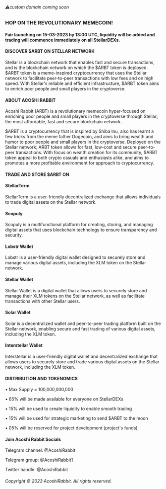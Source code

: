 ###### ⚠️custom domain coming soon
### HOP ON THE REVOLUTIONARY MEMECOIN!
#### Fair launching on 15-03-2023 by 13:00 UTC, liquidity will be added and trading will commence immediately on all StellarDEXs.
#### DISCOVER $ARBT ON STELLAR NETWORK
Stellar is a blockchain network that enables fast and secure transactions, and is the blockchain network on which the $ARBT token is deployed. $ARBT token is a meme-inspired cryptocurrency that uses the Stellar network to facilitate peer-to-peer transactions with low fees and on high speed. With Stellar's reliable and efficient infrastructure, $ARBT token aims to enrich poor people and small players in the cryptoverse.
#### ABOUT ACOSHI RABBIT
Acoshi Rabbit (ARBT) is a revolutionary memecoin hyper-focused on enriching poor people and small players in the cryptoverse through Stellar; the most affordable, fast and secure blockchain network.

$ARBT is a cryptocurrency that is inspired by Shiba Inu, also has learnt a few tricks from the meme father Dogecoin, and aims to bring wealth and humor to poor people and small players in the cryptoverse. Deployed on the Stellar network; ARBT token allows for fast, low-cost and secure peer-to-peer transactions. With focus on wealth creation for its community, $ARBT token appeal to both crypto casuals and enthusiasts alike, and aims to promotes a more profitable environment for approach to cryptocurrency.
#### TRADE AND STORE $ARBT ON
#### StellarTerm
StellarTerm is a user-friendly decentralized exchange that allows individuals to trade digital assets on the Stellar network.
#### Scopuly
Scopuly is a multifunctional platform for creating, storing, and managing digital assets that uses blockchain technology to ensure transparency and security.
#### Lobstr Wallet
Lobstr is a user-friendly digital wallet designed to securely store and manage various digital assets, including the XLM token on the Stellar network.
#### Stellar Wallet
Stellar Wallet is a digital wallet that allows users to securely store and manage their XLM tokens on the Stellar network, as well as facilitate transactions with other Stellar users.
#### Solar Wallet
Solar is a decentralized wallet and peer-to-peer trading platform built on the Stellar network, enabling secure and fast trading of various digital assets, including the XLM token.
#### Interstellar Wallet
Interstellar is a user-friendly digital wallet and decentralized exchange that allows users to securely store and trade various digital assets on the Stellar network, including the XLM token.
#### DISTRIBUTION AND TOKENOMICS
• Max Supply = 100,000,000,000

• 65% will be made available for everyone on StellarDEXs

• 15% will be used to create liquidity to enable smooth trading

• 15% will be used for strategic marketing to send $ARBT to the moon

• 05% will be reserved for project development (project's funds)
#### Join Acoshi Rabbit Socials
Telegram channel: @AcoshiRabbit

Telegram group: @AcoshiRabbit1

Twitter handle: @AcoshiRabbit
###### Copyright © 2023 AcoshiRabbit. All rights reserved.
